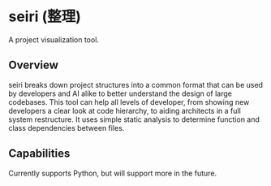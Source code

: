 # seiri (整理)

A project visualization tool.

## Overview

seiri breaks down project structures into a common format that can be used by developers and AI alike to better understand the design of large codebases. This tool can help all levels of developer, from showing new developers a clear look at code hierarchy, to aiding architects in a full system restructure. It uses simple static analysis to determine function and class dependencies between files.

## Capabilities

Currently supports Python, but will support more in the future.
